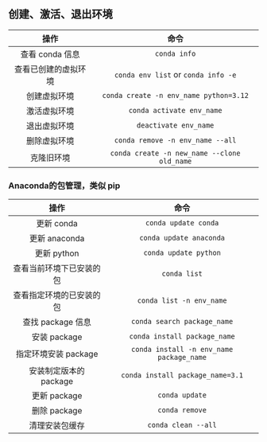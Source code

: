 ## 创建、激活、退出环境

|         操作         |                    命令                     |
| :------------------: | :-----------------------------------------: |
|   查看 conda 信息    |                `conda info`                 |
| 查看已创建的虚拟环境 |     `conda env list` or `conda info -e`     |
|     创建虚拟环境     |   `conda create -n env_name python=3.12`    |
|     激活虚拟环境     |          `conda activate env_name`          |
|     退出虚拟环境     |            `deactivate env_name`            |
|     删除虚拟环境     |      `conda remove -n env_name --all`       |
|      克隆旧环境      | `conda create -n new_name --clone old_name` |

### Anaconda的包管理，类似 pip

|           操作           |                   命令                   |
| :----------------------: | :--------------------------------------: |
|        更新 conda        |           `conda update conda`           |
|      更新 anaconda       |         `conda update anaconda`          |
|       更新 python        |          `conda update python`           |
| 查看当前环境下已安装的包 |               `conda list`               |
| 查看指定环境的已安装的包 |         `conda list -n env_name`         |
|    查找 package 信息     |       `conda search package_name`        |
|       安装 package       |       `conda install package_name`       |
|   指定环境安装 package   | `conda install -n env_name package_name` |
|  安装制定版本的 package  |     `conda install package_name=3.1`     |
|       更新 package       |              `conda update`              |
|       删除 package       |              `conda remove`              |
|      清理安装包缓存      |           `conda clean --all`            |


